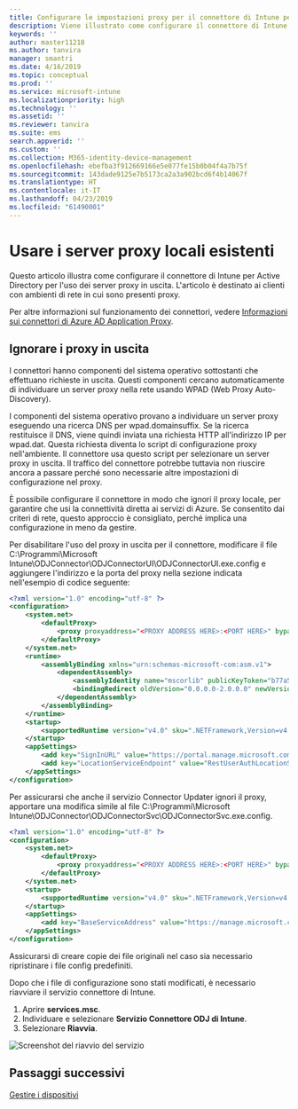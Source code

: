 ```yaml
---
title: Configurare le impostazioni proxy per il connettore di Intune per Active Directory
description: Viene illustrato come configurare il connettore di Intune per Active Directory per l'uso dei server proxy locali esistenti.
keywords: ''
author: master11218
ms.author: tanvira
manager: smantri
ms.date: 4/16/2019
ms.topic: conceptual
ms.prod: ''
ms.service: microsoft-intune
ms.localizationpriority: high
ms.technology: ''
ms.assetid: ''
ms.reviewer: tanvira
ms.suite: ems
search.appverid: ''
ms.custom: ''
ms.collection: M365-identity-device-management
ms.openlocfilehash: ebefba3f912669166e5e077fe15b0b04f4a7b75f
ms.sourcegitcommit: 143dade9125e7b5173ca2a3a902bcd6f4b14067f
ms.translationtype: HT
ms.contentlocale: it-IT
ms.lasthandoff: 04/23/2019
ms.locfileid: "61490001"
---
```

# <a name="work-with-existing-on-premises-proxy-servers"></a>Usare i server proxy locali esistenti

Questo articolo illustra come configurare il connettore di Intune per Active Directory per l'uso dei server proxy in uscita. L'articolo è destinato ai clienti con ambienti di rete in cui sono presenti proxy.

Per altre informazioni sul funzionamento dei connettori, vedere [Informazioni sui connettori di Azure AD Application Proxy](https://docs.microsoft.com/en-us/azure/active-directory/manage-apps/application-proxy-connectors).

## <a name="bypass-outbound-proxies"></a>Ignorare i proxy in uscita

I connettori hanno componenti del sistema operativo sottostanti che effettuano richieste in uscita. Questi componenti cercano automaticamente di individuare un server proxy nella rete usando WPAD (Web Proxy Auto-Discovery).

I componenti del sistema operativo provano a individuare un server proxy eseguendo una ricerca DNS per wpad.domainsuffix. Se la ricerca restituisce il DNS, viene quindi inviata una richiesta HTTP all'indirizzo IP per wpad.dat. Questa richiesta diventa lo script di configurazione proxy nell'ambiente. Il connettore usa questo script per selezionare un server proxy in uscita. Il traffico del connettore potrebbe tuttavia non riuscire ancora a passare perché sono necessarie altre impostazioni di configurazione nel proxy.

È possibile configurare il connettore in modo che ignori il proxy locale, per garantire che usi la connettività diretta ai servizi di Azure. Se consentito dai criteri di rete, questo approccio è consigliato, perché implica una configurazione in meno da gestire.

Per disabilitare l'uso del proxy in uscita per il connettore, modificare il file C:\Programmi\Microsoft Intune\ODJConnector\ODJConnectorUI\ODJConnectorUI.exe.config e aggiungere l'indirizzo e la porta del proxy nella sezione indicata nell'esempio di codice seguente:

```xml
<?xml version="1.0" encoding="utf-8" ?>
<configuration>
    <system.net>  
        <defaultProxy>   
            <proxy proxyaddress="<PROXY ADDRESS HERE>:<PORT HERE>" bypassonlocal="True" usesystemdefault="True"/>   
        </defaultProxy>  
    </system.net>
    <runtime>
        <assemblyBinding xmlns="urn:schemas-microsoft-com:asm.v1">
            <dependentAssembly>
                <assemblyIdentity name="mscorlib" publicKeyToken="b77a5c561934e089" culture="neutral"/>
                <bindingRedirect oldVersion="0.0.0.0-2.0.0.0" newVersion="4.6.0.0" />
            </dependentAssembly>
        </assemblyBinding>
    </runtime>
    <startup> 
        <supportedRuntime version="v4.0" sku=".NETFramework,Version=v4.6" />
    </startup>
    <appSettings>
        <add key="SignInURL" value="https://portal.manage.microsoft.com/Home/ClientLogon"/>
        <add key="LocationServiceEndpoint" value="RestUserAuthLocationService/RestUserAuthLocationService/ServiceAddresses"/>
    </appSettings>
</configuration>
```
Per assicurarsi che anche il servizio Connector Updater ignori il proxy, apportare una modifica simile al file C:\Programmi\Microsoft Intune\ODJConnector\ODJConnectorSvc\ODJConnectorSvc.exe.config.

```xml
<?xml version="1.0" encoding="utf-8" ?>
<configuration>
    <system.net>  
        <defaultProxy>   
            <proxy proxyaddress="<PROXY ADDRESS HERE>:<PORT HERE>" bypassonlocal="True" usesystemdefault="True"/>   
        </defaultProxy>  
    </system.net>
    <startup>
        <supportedRuntime version="v4.0" sku=".NETFramework,Version=v4.6" />
    </startup>
    <appSettings>
        <add key="BaseServiceAddress" value="https://manage.microsoft.com/" />
    </appSettings>
</configuration>
```

Assicurarsi di creare copie dei file originali nel caso sia necessario ripristinare i file config predefiniti.

Dopo che i file di configurazione sono stati modificati, è necessario riavviare il servizio connettore di Intune. 

1. Aprire **services.msc**.
2. Individuare e selezionare **Servizio Connettore ODJ di Intune**.
3. Selezionare **Riavvia**.

![Screenshot del riavvio del servizio](media/autopilot-hybrid-connector-proxy/service-restart.png)


## <a name="next-steps"></a>Passaggi successivi

[Gestire i dispositivi](device-management.md)